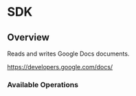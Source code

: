 # SDK

## Overview

Reads and writes Google Docs documents.

<https://developers.google.com/docs/>
### Available Operations

